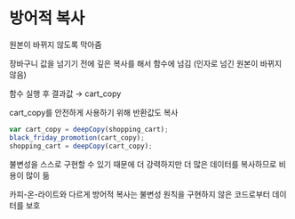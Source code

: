 # 방어적 복사

원본이 바뀌지 않도록 막아줌

장바구니 값을 넘기기 전에 깊은 복사를 해서 함수에 넘김 (인자로 넘긴 원본이 바뀌지 않음)

함수 실행 후 결과값 → cart_copy

cart_copy를 안전하게 사용하기 위해 반환값도 복사

```jsx
var cart_copy = deepCopy(shopping_cart);
black_friday_promotion(cart_copy);
shopping_cart = deepCopy(cart_copy);
```

불변성을 스스로 구현할 수 있기 때문에 더 강력하지만 더 많은 데이터를 복사하므로 비용이 많이 듦

카피-온-라이트와 다르게 방어적 복사는 불변성 원칙을 구현하지 않은 코드로부터 데이터를 보호
